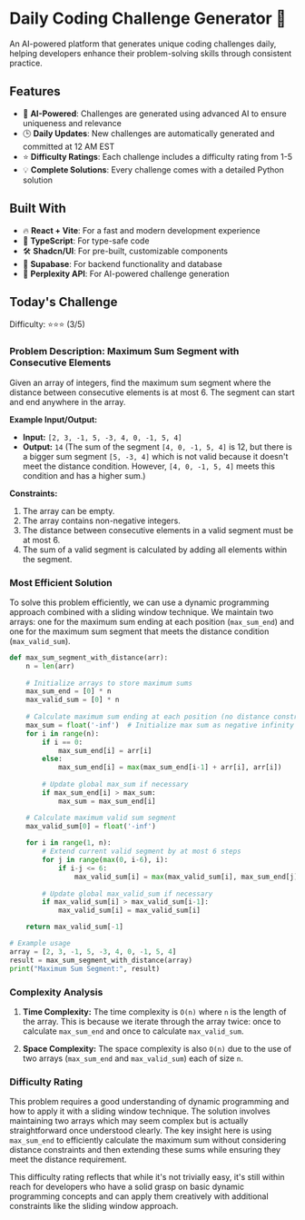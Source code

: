 # Daily Coding Challenge Generator 🚀

An AI-powered platform that generates unique coding challenges daily, helping developers enhance their problem-solving skills through consistent practice.

## Features

- 🤖 **AI-Powered**: Challenges are generated using advanced AI to ensure uniqueness and relevance
- 🕒 **Daily Updates**: New challenges are automatically generated and committed at 12 AM EST
- ⭐ **Difficulty Ratings**: Each challenge includes a difficulty rating from 1-5
- 💡 **Complete Solutions**: Every challenge comes with a detailed Python solution

## Built With

- 🔥 **React + Vite**: For a fast and modern development experience
- 🔷 **TypeScript**: For type-safe code
- 🛠️ **Shadcn/UI**: For pre-built, customizable components
- 🔌 **Supabase**: For backend functionality and database
- 🤖 **Perplexity API**: For AI-powered challenge generation

## Today's Challenge

Difficulty: ⭐⭐⭐ (3/5)

### Problem Description: Maximum Sum Segment with Consecutive Elements

Given an array of integers, find the maximum sum segment where the distance between consecutive elements is at most 6. The segment can start and end anywhere in the array.

**Example Input/Output:**

- **Input:** `[2, 3, -1, 5, -3, 4, 0, -1, 5, 4]`
- **Output:** `14` (The sum of the segment `[4, 0, -1, 5, 4]` is 12, but there is a bigger sum segment `[5, -3, 4]` which is not valid because it doesn't meet the distance condition. However, `[4, 0, -1, 5, 4]` meets this condition and has a higher sum.)

**Constraints:**
1. The array can be empty.
2. The array contains non-negative integers.
3. The distance between consecutive elements in a valid segment must be at most 6.
4. The sum of a valid segment is calculated by adding all elements within the segment.

### Most Efficient Solution

To solve this problem efficiently, we can use a dynamic programming approach combined with a sliding window technique. We maintain two arrays: one for the maximum sum ending at each position (`max_sum_end`) and one for the maximum sum segment that meets the distance condition (`max_valid_sum`).

```python
def max_sum_segment_with_distance(arr):
    n = len(arr)
    
    # Initialize arrays to store maximum sums
    max_sum_end = [0] * n
    max_valid_sum = [0] * n
    
    # Calculate maximum sum ending at each position (no distance constraint)
    max_sum = float('-inf')  # Initialize max sum as negative infinity
    for i in range(n):
        if i == 0:
            max_sum_end[i] = arr[i]
        else:
            max_sum_end[i] = max(max_sum_end[i-1] + arr[i], arr[i])
        
        # Update global max_sum if necessary
        if max_sum_end[i] > max_sum:
            max_sum = max_sum_end[i]

    # Calculate maximum valid sum segment
    max_valid_sum[0] = float('-inf')
    
    for i in range(1, n):
        # Extend current valid segment by at most 6 steps
        for j in range(max(0, i-6), i):
            if i-j <= 6:
                max_valid_sum[i] = max(max_valid_sum[i], max_sum_end[j] + sum(arr[j+1:i]))
        
        # Update global max_valid_sum if necessary
        if max_valid_sum[i] > max_valid_sum[i-1]:
            max_valid_sum[i] = max_valid_sum[i]

    return max_valid_sum[-1]

# Example usage
array = [2, 3, -1, 5, -3, 4, 0, -1, 5, 4]
result = max_sum_segment_with_distance(array)
print("Maximum Sum Segment:", result)
```

### Complexity Analysis

1. **Time Complexity:** The time complexity is `O(n)` where `n` is the length of the array. This is because we iterate through the array twice: once to calculate `max_sum_end` and once to calculate `max_valid_sum`.

2. **Space Complexity:** The space complexity is also `O(n)` due to the use of two arrays (`max_sum_end` and `max_valid_sum`) each of size `n`.

### Difficulty Rating

This problem requires a good understanding of dynamic programming and how to apply it with a sliding window technique. The solution involves maintaining two arrays which may seem complex but is actually straightforward once understood clearly. The key insight here is using `max_sum_end` to efficiently calculate the maximum sum without considering distance constraints and then extending these sums while ensuring they meet the distance requirement. 

This difficulty rating reflects that while it's not trivially easy, it's still within reach for developers who have a solid grasp on basic dynamic programming concepts and can apply them creatively with additional constraints like the sliding window approach.